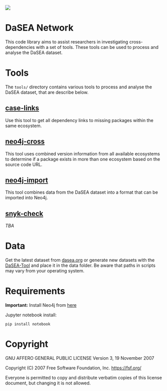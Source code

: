 ![](https://img.shields.io/badge/License-AGPL%20v3-blue.svg)


# DaSEA Network
This code library aims to assist researchers in investigating cross-dependencies with a set of tools. These tools can be used to process and analyse the DaSEA dataset.

# Tools 

The `tools/` directory contains various tools to process and analyse the DaSEA dataset, that are describe below.

## [case-links](https://github.com/DaSEA-project/DaSEA-Network/tree/main/tools/case-links)

Use this tool to get all dependency links to missing packages within the same ecosystem.

## [neo4j-cross](https://github.com/DaSEA-project/DaSEA-Network/tree/main/tools/neo4j-cross)

This tool uses combined version information from all available ecosystems to determine if a package exists in more than one ecosystem based on the source code URL. 

## [neo4j-import](https://github.com/DaSEA-project/DaSEA-Network/tree/main/tools/neo4j-import)

This tool combines data from the DaSEA dataset into a format that can be imported into Neo4j.

## [snyk-check](https://github.com/DaSEA-project/DaSEA-Network/tree/main/tools/snyk-check)

_TBA_

# Data
Get the latest dataset from [dasea.org](https://dasea-project.github.io/DASEA/) or generate new datasets with the [DaSEA-Tool](https://github.com/DaSEA-project/DASEA) and place it in the data folder. Be aware that paths in scripts may vary from your operating system.

# Requirements

**Important:** Install Neo4j from [here](https://neo4j.com/docs/operations-manual/current/installation/)

Jupyter notebook install:
```
pip install notebook
```



# Copyright
GNU AFFERO GENERAL PUBLIC LICENSE
Version 3, 19 November 2007

Copyright (C) 2007 Free Software Foundation, Inc. <https://fsf.org/> 

Everyone is permitted to copy and distribute verbatim copies of this license document, but changing it is not allowed.
